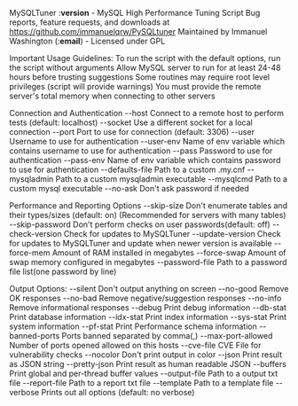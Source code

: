 MySQLTuner :__version__ - MySQL High Performance Tuning Script
Bug reports, feature requests, and downloads at https://github.com/immanuelqrw/PySQLtuner
Maintained by Immanuel Washington (:__email__) - Licensed under GPL

Important Usage Guidelines:
  To run the script with the default options, run the script without arguments
  Allow MySQL server to run for at least 24-48 hours before trusting suggestions
  Some routines may require root level privileges (script will provide warnings)
  You must provide the remote server's total memory when connecting to other servers

Connection and Authentication
  --host <hostname>       Connect to a remote host to perform tests (default: localhost)
  --socket <socket>       Use a different socket for a local connection
  --port <port>           Port to use for connection (default: 3306)
  --user <username>       Username to use for authentication
  --user-env <envvar>     Name of env variable which contains username to use for authentication
  --pass <password>       Password to use for authentication
  --pass-env <envvar>     Name of env variable which contains password to use for authentication
  --defaults-file <path>  Path to a custom .my.cnf
  --mysqladmin <path>     Path to a custom mysqladmin executable
  --mysqlcmd <path>       Path to a custom mysql executable
  --no-ask                Don't ask password if needed

Performance and Reporting Options
  --skip-size   Don't enumerate tables and their types/sizes (default: on)
    (Recommended for servers with many tables)
  --skip-password         Don't perform checks on user passwords(default: off)
  --check-version         Check for updates to MySQLTuner
  --update-version        Check for updates to MySQLTuner and update when newer version is available
  --force-mem <size>      Amount of RAM installed in megabytes
  --force-swap <size>     Amount of swap memory configured in megabytes
  --password-file <path>  Path to a password file list(one password by line)

Output Options:
  --silent                Don't output anything on screen
  --no-good               Remove OK responses
  --no-bad                Remove negative/suggestion responses
  --no-info               Remove informational responses
  --debug                 Print debug information
  --db-stat               Print database information
  --idx-stat              Print index information
  --sys-stat              Print system information
  --pf-stat               Print Performance schema information
  --banned-ports          Ports banned separated by comma(,)
  --max-port-allowed      Number of ports opened allowed on this hosts
  --cve-file              CVE File for vulnerability checks
  --nocolor               Don't print output in color
  --json                  Print result as JSON string
  --pretty-json           Print result as human readable JSON
  --buffers               Print global and per-thread buffer values
  --output-file <path>    Path to a output txt file
  --report-file <path>    Path to a report txt file
  --template <path>       Path to a template file
  --verbose               Prints out all options (default: no verbose)
